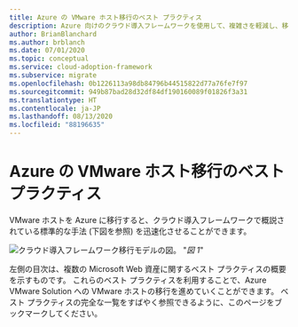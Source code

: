```yaml
---
title: Azure の VMware ホスト移行のベスト プラクティス
description: Azure 向けのクラウド導入フレームワークを使用して、複雑さを軽減し、移行プロセスを標準化する VMware ホスト移行のベスト プラクティスについて説明します。
author: BrianBlanchard
ms.author: brblanch
ms.date: 07/01/2020
ms.topic: conceptual
ms.service: cloud-adoption-framework
ms.subservice: migrate
ms.openlocfilehash: 0b1226113a98db84796b44515822d77a76fe7f97
ms.sourcegitcommit: 949b87bad28d32df84df190160089f01826f3a31
ms.translationtype: HT
ms.contentlocale: ja-JP
ms.lasthandoff: 08/13/2020
ms.locfileid: "88196635"
---
```

# <a name="vmware-host-migration-best-practices-for-azure"></a>Azure の VMware ホスト移行のベスト プラクティス

VMware ホストを Azure に移行すると、クラウド導入フレームワークで概説されている標準的な手法 (下図を参照) を迅速化させることができます。

![クラウド導入フレームワーク移行モデルの図。](../../_images/migrate/methodology.png)
"*図 1*"

左側の目次は、複数の Microsoft Web 資産に関するベスト プラクティスの概要を示すものです。 これらのベスト プラクティスを利用することで、Azure VMware Solution への VMware ホストの移行を進めていくことができます。 ベスト プラクティスの完全な一覧をすばやく参照できるように、このページをブックマークしてください。
